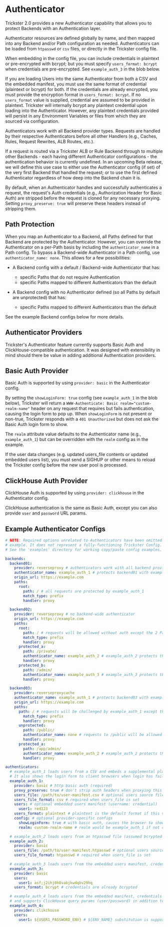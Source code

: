 # Authenticator

Trickster 2.0 provides a new Authenticator capability that allows you to protect Backends with an Authentication layer.

Authenticator resources are defined globally by name, and then mapped into any Backend and/or Path configuration as needed. Authenticators can be loaded from `htpasswd` or `csv` files, or directly in the Trickster config file.

When embedding in the config file, you can include credentials in plaintext or pre-encrypted with bcrypt; but you must specify `users_format: bcrypt` when credentials are pre-encrypted. See `example_auth_3` in the blob below.

If you are loading Users into the same Authenticator from both a CSV and the embedded manifest, you must use the same format of credential (plaintext or bcrypt) for both. If the credentials are already encrypted, you must provide the encryption format in `users_format: bcrypt`. If no `users_format` value is supplied, credential are assumed to be provided in plaintext. Trickster will internally bcrypt any plaintext credential upon loading into the Authenticator. However, any plaintext credentials provided will persist in any Environment Variables or files from which they are sourced via configuration.

Authenticators work with all Backend provider types. Requests are handled by their respective Authenticators before all other Handlers (e.g., Caches, Rules, Request Rewrites, ALB Routes, etc.).

If a request is routed via a Trickster ALB or Rule Backend through to multiple other Backends - each having different Authenticator configurations - the authentication behavior is currently undefined. In an upcoming Beta release, we will define this use case to either use the Authenticator config (if set) of the very first Backend that handled the request; or to use the first defined Authenticator regardless of how deep into the Backend chain it is.

By default, when an Authenticator handles and successfully authenticates a request, the request's Auth credentials (e.g., Authorization Header for Basic Auth) are stripped before the request is cloned for any necessary proxying. Setting `proxy_preserve: true` will preserve these headers instead of stripping them.

## Path Protection

When you map an Authenticator to a Backend, all Paths defined for that Backend are protected by the Authenticator. However, you can override the Authenticator on a per-Path basis by including the `authenticator_name` in a Path config. To bypass a Backend-wide Authenticator in a Path config, use `authenticator_name: none`. This allows for a few possibilities:
  
  * A Backend config with a default / Backend-wide Authenticator that has:
    * specific Paths that do not require Authentication
    * specific Paths mapped to different Authenticators than the default
  
  * A Backend config with no Authenticator defined (so all Paths by default are unprotected) that has:
    * specific Paths mapped to different Authenticators than the default

See the example Backend configs below for more details.

## Authenticator Providers

Trickster's Authenticator feature currently supports Basic Auth and ClickHouse-compatible authentication. It was designed with extensibility in mind should there be value in adding additional Authentication providers.

## Basic Auth Provider

Basic Auth is supported by using `provider: basic` in the Authenticator config.

By setting the `showLoginForm: true` config (see `example_auth_1` in the blob below), Trickster will return a `WWW-Authenticate: Basic realm="custom-realm-name"` header on any request that requires but fails authentication, causing the login form to pop up. When `showLoginForm` is not present or non-true, Trickster responds with a `401 Unauthorized` but does not ask the Basic Auth login form to show.

The `realm` attribute value defaults to the Authenticator name (e.g., `example_auth_1`) but can be overridden with the `realm` config as in the example.

If the user data changes (e.g. updated users_file contents or updated embedded users list), you must send a SIGHUP or other means to reload the Trickster config before the new user pool is processed.

## ClickHouse Auth Provider

ClickHouse Auth is supported by using `provider: clickhouse` in the Authenticator config.

ClickHouse authentication is the same as Basic Auth, except you can also provide `user` and `password` URL params. 

## Example Authenticator Configs

```yaml
# NOTE: Required options unrelated to Authenticators have been omitted from this
# example. It does not represent a fully-functioning Trickster Config.
# See the 'examples' directory for working copy/paste config examples.

backends:
  backend01:
    provider: reverseproxy # authenticators work with all backend providers
    authenticator_name: example_auth_1 # protects backend01 with example_auth_1 authenticator
    origin_url: https://example.com
    paths:
      root:
        path: / # all requests are protected by example_auth_1 
        match_type: prefix
        handler: proxy

  backend02:
    provider: reverseproxy # no backend-wide authenticator
    origin_url: https://example.com
    paths:
      root:
        path: / # requests will be allowed without auth except the 2 Paths below
        match_type: prefix
        handler: proxy
      protected_a:
        path: /private/
        authenticator_name: example_auth_2 # example_auth_2 protects this path only
        handler: proxy
      protected_b:
        path: /admin/
        authenticator_name: example_auth_3 # example_auth_3 protects this path only
        handler: proxy

  backend03:
    provider: reverseproxycache
    authenticator_name: example_auth_1 # protects backend03 with example_auth_1 authenticator
    origin_url: https://example.com
    paths:
      path: / # requests will be challenged by example_auth_1 except the 2 Paths below
        match_type: prefix
        handler: proxy
      unprotected:
        path: /public/
        authenticator_name: none # requests to /public will be allowed without auth
        handler: proxy
      protected_a:
        path: /app/admin/
        authenticator_name: example_auth_2 # example_auth_2 protects this path, not auth_1
        handler: proxy

authenticators:
  # example_auth_1 loads users from a CSV and embeds a supplemental plaintext manifest
  # It also shows the login form to client browsers when login has failed
  example_auth_1:
    provider: basic # http basic auth (required)
    proxy_preserve: true # don't strip auth headers when proxying this request upstream
    users_file: /path/to/user-manifest.csv # optional users source file
    users_file_format: csv # required when users_file is set
    users: # optional embedded users manifest (username: credential)
      user1: red123
    users_format: plaintext # plaintext is the default format if this value is omitted
    config: # optional provider-specific configs
      showLoginForm: true # with basic auth, causes the browser to show the login form
      realm: custom-realm-name # realm would be example_auth_1 if not overridden here

  # example_auth_2 loads users from an htpasswd file (assumed bcrypted credentials)
  example_auth_2:
    provider: basic
    users_file: /path/to/user-manifest.htpasswd # optional users source file
    users_file_format: htpasswd # required when users_file is set

  # example_auth_3 loads users from the embedded users manifest, credentials already bcrypted
  example_auth_3:
    provider: basic
    users:
      user1: asf;j2ihj0h8vabjkwdqbv29hq
    users_format: bcrypt # credentials are already bcrypted

  # example_auth_4 loads users from the embedded manifest, credentials injected from env,
  # and supports ClickHouse query params (user/password) in addition to Basic Auth
  example_auth_4:
    provider: clikchouse
    users:
      user1: ${USER1_PASSWORD_ENV} # ${ENV_NAME} substitution is supported
```